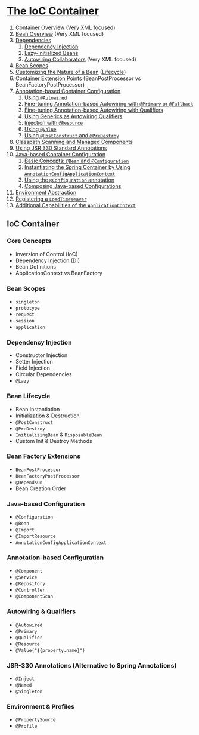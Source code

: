 # [The IoC Container](https://docs.spring.io/spring-framework/reference/core/beans/introduction.html)

1. [Container Overview](https://docs.spring.io/spring-framework/reference/core/beans/basics.html) (Very XML focused)
2. [Bean Overview](https://docs.spring.io/spring-framework/reference/core/beans/definition.html) (Very XML focused)
3. [Dependencies](https://docs.spring.io/spring-framework/reference/core/beans/dependencies.html) 
   1. [Dependency Injection](https://docs.spring.io/spring-framework/reference/core/beans/dependencies/factory-collaborators.html) 
   2. [Lazy-initialized Beans](https://docs.spring.io/spring-framework/reference/core/beans/dependencies/factory-lazy-init.html)
   3. [Autowiring Collaborators](https://docs.spring.io/spring-framework/reference/core/beans/dependencies/factory-autowire.html) (Very XML focused)
4. [Bean Scopes](https://docs.spring.io/spring-framework/reference/core/beans/factory-scopes.html)
5. [Customizing the Nature of a Bean](https://docs.spring.io/spring-framework/reference/core/beans/factory-nature.html) ([Lifecycle](https://docs.spring.io/spring-framework/docs/current/javadoc-api/org/springframework/beans/factory/BeanFactory.html))
6. [Container Extension Points](https://docs.spring.io/spring-framework/reference/core/beans/factory-extension.html) (BeanPostProcessor vs BeanFactoryPostProcessor)
7. [Annotation-based Container Configuration](https://docs.spring.io/spring-framework/reference/core/beans/annotation-config.html)
   1. [Using `@Autowired`](https://docs.spring.io/spring-framework/reference/core/beans/annotation-config/autowired.html)
   2. [Fine-tuning Annotation-based Autowiring with `@Primary` or `@Fallback`](https://docs.spring.io/spring-framework/reference/core/beans/annotation-config/autowired-primary.html)
   3. [Fine-tuning Annotation-based Autowiring with Qualifiers](https://docs.spring.io/spring-framework/reference/core/beans/annotation-config/autowired-qualifiers.html)
   4. [Using Generics as Autowiring Qualifiers](https://docs.spring.io/spring-framework/reference/core/beans/annotation-config/generics-as-qualifiers.html)
   5. [Injection with `@Resource`](https://docs.spring.io/spring-framework/reference/core/beans/annotation-config/resource.html)
   6. [Using `@Value`](https://docs.spring.io/spring-framework/reference/core/beans/annotation-config/value-annotations.html)
   7. [Using `@PostConstruct` and `@PreDestroy`](https://docs.spring.io/spring-framework/reference/core/beans/annotation-config/postconstruct-and-predestroy-annotations.html)
8. [Classpath Scanning and Managed Components](https://docs.spring.io/spring-framework/reference/core/beans/classpath-scanning.html)
9. [Using JSR 330 Standard Annotations](https://docs.spring.io/spring-framework/reference/core/beans/standard-annotations.html)
10. [Java-based Container Configuration](https://docs.spring.io/spring-framework/reference/core/beans/java.html)
    1. [Basic Concepts: `@Bean` and `@Configuration`](https://docs.spring.io/spring-framework/reference/core/beans/java/basic-concepts.html)
    2. [Instantiating the Spring Container by Using `AnnotationConfigApplicationContext`](https://docs.spring.io/spring-framework/reference/core/beans/java/instantiating-container.html)
    3. [Using the `@Configuration` annotation](https://docs.spring.io/spring-framework/reference/core/beans/java/configuration-annotation.html)
    4. [Composing Java-based Configurations](https://docs.spring.io/spring-framework/reference/core/beans/java/composing-configuration-classes.html)
11. [Environment Abstraction](https://docs.spring.io/spring-framework/reference/core/beans/environment.html)
12. [Registering a `LoadTimeWeaver`](https://docs.spring.io/spring-framework/reference/core/beans/context-load-time-weaver.html)
13. [Additional Capabilities of the `ApplicationContext`](https://docs.spring.io/spring-framework/reference/core/beans/context-introduction.html)

## **IoC Container**

### **Core Concepts**
- Inversion of Control (IoC)
- Dependency Injection (DI)
- Bean Definitions
- ApplicationContext vs BeanFactory

### **Bean Scopes**
- `singleton`
- `prototype`
- `request`
- `session`
- `application`

### **Dependency Injection**
- Constructor Injection
- Setter Injection
- Field Injection
- Circular Dependencies
- `@Lazy`

### **Bean Lifecycle**
- Bean Instantiation
- Initialization & Destruction
- `@PostConstruct`
- `@PreDestroy`
- `InitializingBean` & `DisposableBean`
- Custom Init & Destroy Methods

### **Bean Factory Extensions**
- `BeanPostProcessor`
- `BeanFactoryPostProcessor`
- `@DependsOn`
- Bean Creation Order

### **Java-based Configuration**
- `@Configuration`
- `@Bean`
- `@Import`
- `@ImportResource`
- `AnnotationConfigApplicationContext`

### **Annotation-based Configuration**
- `@Component`
- `@Service`
- `@Repository`
- `@Controller`
- `@ComponentScan`

### **Autowiring & Qualifiers**
- `@Autowired`
- `@Primary`
- `@Qualifier`
- `@Resource`
- `@Value("${property.name}")`

### **JSR-330 Annotations (Alternative to Spring Annotations)**
- `@Inject`
- `@Named`
- `@Singleton`

### **Environment & Profiles**
- `@PropertySource`
- `@Profile`  
